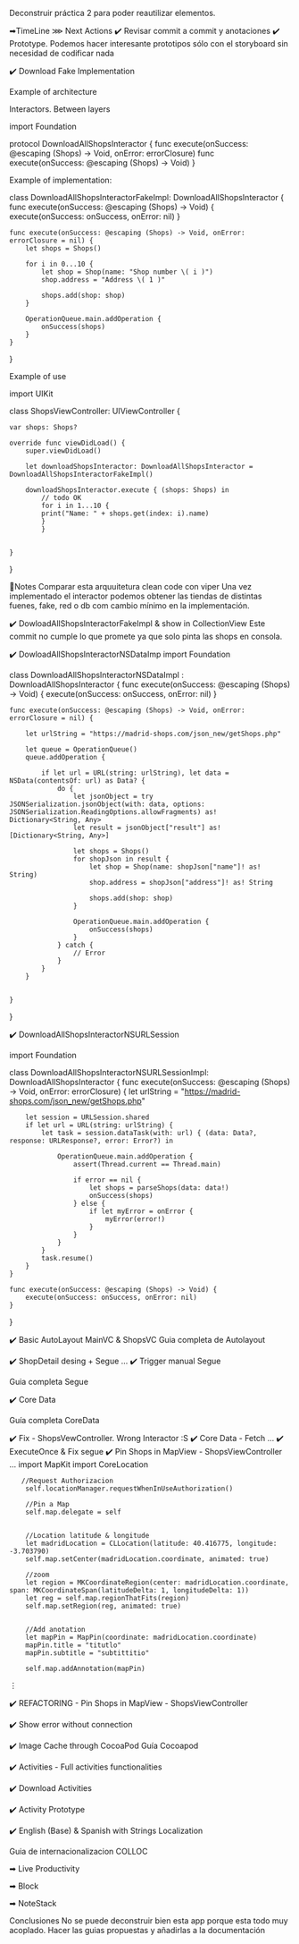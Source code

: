 

Deconstruir práctica 2 para poder reautilizar elementos.


 ➡TimeLine
⋙ Next Actions 
✔️  Revisar commit a commit y anotaciones
✔️ Prototype. Podemos hacer interesante prototipos sólo con el storyboard sin necesidad de codificar nada

✔️  Download Fake Implementation

Example of architecture


Interactors. Between layers

import Foundation

protocol DownloadAllShopsInteractor {
    func execute(onSuccess: @escaping (Shops) -> Void, onError: errorClosure)
    func execute(onSuccess: @escaping (Shops) -> Void)
}
 
Example of implementation:

class DownloadAllShopsInteractorFakeImpl: DownloadAllShopsInteractor {
    func execute(onSuccess: @escaping (Shops) -> Void) {
        execute(onSuccess: onSuccess, onError: nil)
    }
    
    func execute(onSuccess: @escaping (Shops) -> Void, onError: errorClosure = nil) {
        let shops = Shops()
        
        for i in 0...10 {
            let shop = Shop(name: "Shop number \( i )")
            shop.address = "Address \( 1 )"
            
            shops.add(shop: shop)
        }
        
        OperationQueue.main.addOperation {
            onSuccess(shops)
        }
    }
    
    
}

Example of use

import UIKit

class ShopsViewController: UIViewController {
    
    var shops: Shops?
   
    override func viewDidLoad() {
        super.viewDidLoad()
        
        let downloadShopsInteractor: DownloadAllShopsInteractor = DownloadAllShopsInteractorFakeImpl()
        
        downloadShopsInteractor.execute { (shops: Shops) in
            // todo OK
            for i in 1...10 {
            print("Name: " + shops.get(index: i).name)
            }
            }
        

    }

}

📝Notes
Comparar esta arquuitetura clean code con viper
Una vez implementado el interactor podemos obtener las tiendas de distintas fuenes, fake, red o db com cambio mínimo en la implementación.

 ✔️ DowloadAllShopsInteractorFakeImpl & show in CollectionView
Este commit no cumple lo que promete ya que solo pinta las shops en consola.

✔️ DowloadAllShopsInteractorNSDataImp
import Foundation

class DownloadAllShopsInteractorNSDataImpl : DownloadAllShopsInteractor {
    func execute(onSuccess: @escaping (Shops) -> Void) {
        execute(onSuccess: onSuccess, onError: nil)
    }
    
    func execute(onSuccess: @escaping (Shops) -> Void, onError: errorClosure = nil) {
        
        let urlString = "https://madrid-shops.com/json_new/getShops.php"
        
        let queue = OperationQueue()
        queue.addOperation {
            
            if let url = URL(string: urlString), let data = NSData(contentsOf: url) as Data? {
                do {
                    let jsonObject = try JSONSerialization.jsonObject(with: data, options: JSONSerialization.ReadingOptions.allowFragments) as! Dictionary<String, Any>
                    let result = jsonObject["result"] as! [Dictionary<String, Any>]
                    
                    let shops = Shops()
                    for shopJson in result {
                        let shop = Shop(name: shopJson["name"]! as! String)
                        shop.address = shopJson["address"]! as! String
                        
                        shops.add(shop: shop)
                    }
                    
                    OperationQueue.main.addOperation {
                        onSuccess(shops)
                    }
                } catch {
                    // Error
                }
            }
        }
        
        
    }
    
   
}

✔️ DownloadAllShopsInteractorNSURLSession

import Foundation

class DownloadAllShopsInteractorNSURLSessionImpl: DownloadAllShopsInteractor {
    func execute(onSuccess: @escaping (Shops) -> Void, onError: errorClosure) {
        let urlString = "https://madrid-shops.com/json_new/getShops.php"
        
        let session = URLSession.shared
        if let url = URL(string: urlString) {
            let task = session.dataTask(with: url) { (data: Data?, response: URLResponse?, error: Error?) in
                
                OperationQueue.main.addOperation {
                    assert(Thread.current == Thread.main)
                    
                    if error == nil {
                        let shops = parseShops(data: data!)
                        onSuccess(shops)
                    } else {
                        if let myError = onError {
                            myError(error!)
                        }
                    }
                }
            }
            task.resume()
        }
    }
    
    func execute(onSuccess: @escaping (Shops) -> Void) {
        execute(onSuccess: onSuccess, onError: nil)
    }
    
    
}

✔️ Basic AutoLayout MainVC & ShopsVC
Guia completa de Autolayout

✔️ ShopDetail desing + Segue …
✔️ Trigger manual Segue

Guia completa Segue

✔️ Core Data

Guía completa CoreData

✔️ Fix - ShopsVewController. Wrong Interactor :S
✔️ Core Data - Fetch …
✔️ ExecuteOnce & Fix segue
✔️ Pin Shops in MapView - ShopsViewController …
import MapKit
import CoreLocation

       //Request Authorizacion
        self.locationManager.requestWhenInUseAuthorization()
        
        //Pin a Map
        self.map.delegate = self
        
        
        //Location latitude & longitude
        let madridLocation = CLLocation(latitude: 40.416775, longitude: -3.703790)
        self.map.setCenter(madridLocation.coordinate, animated: true)
        
        //zoom
        let region = MKCoordinateRegion(center: madridLocation.coordinate, span: MKCoordinateSpan(latitudeDelta: 1, longitudeDelta: 1))
        let reg = self.map.regionThatFits(region)
        self.map.setRegion(reg, animated: true)
        
        
        //Add anotation
        let mapPin = MapPin(coordinate: madridLocation.coordinate)
        mapPin.title = "titutlo"
        mapPin.subtitle = "subtittitio"
        
        self.map.addAnnotation(mapPin)

⋮

✔️ REFACTORING - Pin Shops in MapView - ShopsViewController

✔️ Show error without connection

✔️ Image Cache through CocoaPod
Guía Cocoapod

✔️ Activities - Full activities functionalities

✔️ Download Activities


✔️ Activity Prototype


✔️ English (Base) & Spanish with Strings Localization

Guia de internacionalizacion COLLOC 



➡ Live Productivity

➡ Block 


➡ NoteStack

Conclusiones
No se puede deconstruir bien esta app porque esta todo muy acoplado.
Hacer las guias propuestas y añadirlas a la documentación



